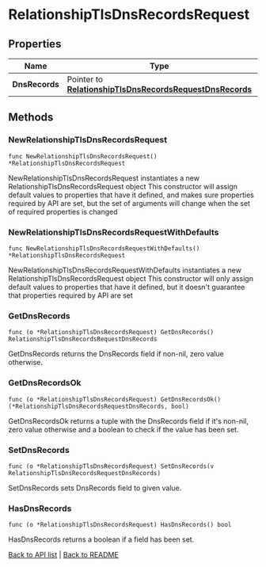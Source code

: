 # RelationshipTlsDnsRecordsRequest

## Properties

Name | Type | Description | Notes
------------ | ------------- | ------------- | -------------
**DnsRecords** | Pointer to [**RelationshipTlsDnsRecordsRequestDnsRecords**](RelationshipTlsDnsRecordsRequestDnsRecords.md) |  | [optional] 

## Methods

### NewRelationshipTlsDnsRecordsRequest

`func NewRelationshipTlsDnsRecordsRequest() *RelationshipTlsDnsRecordsRequest`

NewRelationshipTlsDnsRecordsRequest instantiates a new RelationshipTlsDnsRecordsRequest object
This constructor will assign default values to properties that have it defined,
and makes sure properties required by API are set, but the set of arguments
will change when the set of required properties is changed

### NewRelationshipTlsDnsRecordsRequestWithDefaults

`func NewRelationshipTlsDnsRecordsRequestWithDefaults() *RelationshipTlsDnsRecordsRequest`

NewRelationshipTlsDnsRecordsRequestWithDefaults instantiates a new RelationshipTlsDnsRecordsRequest object
This constructor will only assign default values to properties that have it defined,
but it doesn't guarantee that properties required by API are set

### GetDnsRecords

`func (o *RelationshipTlsDnsRecordsRequest) GetDnsRecords() RelationshipTlsDnsRecordsRequestDnsRecords`

GetDnsRecords returns the DnsRecords field if non-nil, zero value otherwise.

### GetDnsRecordsOk

`func (o *RelationshipTlsDnsRecordsRequest) GetDnsRecordsOk() (*RelationshipTlsDnsRecordsRequestDnsRecords, bool)`

GetDnsRecordsOk returns a tuple with the DnsRecords field if it's non-nil, zero value otherwise
and a boolean to check if the value has been set.

### SetDnsRecords

`func (o *RelationshipTlsDnsRecordsRequest) SetDnsRecords(v RelationshipTlsDnsRecordsRequestDnsRecords)`

SetDnsRecords sets DnsRecords field to given value.

### HasDnsRecords

`func (o *RelationshipTlsDnsRecordsRequest) HasDnsRecords() bool`

HasDnsRecords returns a boolean if a field has been set.


[Back to API list](../README.md#documentation-for-api-endpoints) | [Back to README](../README.md)


